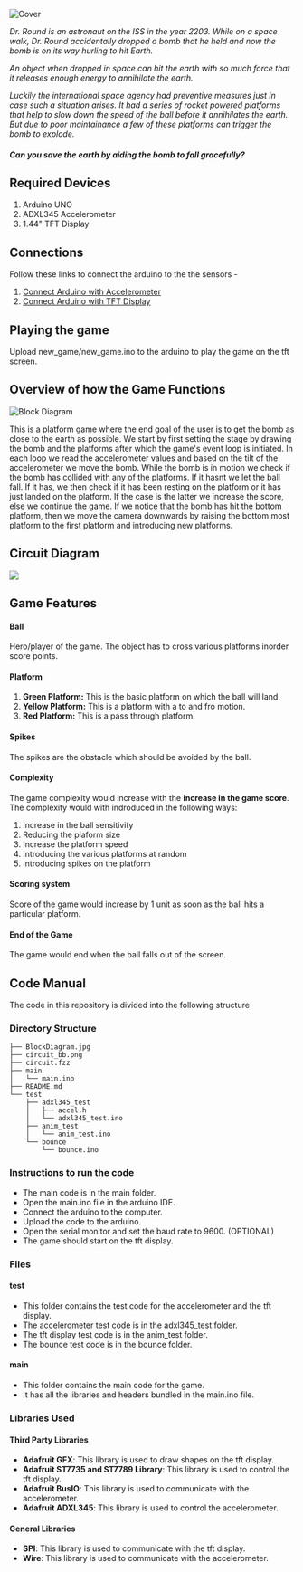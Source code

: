 
![Cover](cover.jpg)

*Dr. Round is an astronaut on the ISS in the year 2203. While on a space walk, Dr. Round accidentally dropped a bomb that he held and now the bomb is on its way hurling to hit Earth.* 

*An object when dropped in space can hit the earth with so much force that it releases enough energy to annihilate the earth.* 

*Luckily the international space agency had preventive measures just in case such a situation arises. It had a series of rocket powered platforms that help to slow down the speed of the ball before it annihilates the earth. But due to poor maintainance a few of these platforms can trigger the bomb to explode.* 

#### *Can you save the earth by aiding the bomb to fall gracefully?*

## Required Devices

1. Arduino UNO
2. ADXL345 Accelerometer
3. 1.44" TFT Display
   
## Connections 

Follow these links to connect the arduino to the the sensors - 

1. [Connect Arduino with Accelerometer](https://pimylifeup.com/arduino-accelerometer-adxl345/)
2. [Connect Arduino with TFT Display](https://www.instructables.com/Using-TFT-144-With-Arduino-Nano/)

## Playing the game

Upload new_game/new_game.ino to the arduino to play the game on the tft screen.

## Overview of how the Game Functions

![Block Diagram](BlockDiagram.jpg)

This is a platform game where the end goal of the user is to get the bomb as close to the earth as possible. We start by first setting the stage by drawing the bomb and the platforms after which the game's event loop is initiated. In each loop we read the accelerometer values and based on the tilt of the accelerometer we move the bomb. While the bomb is in motion we check if the bomb has collided with any of the platforms. If it hasnt we let the ball fall. If it has, we then check if it has been resting on the platform or it has just landed on the platform. If the case is the latter we increase the score, else we continue the game. If we notice that the bomb has hit the bottom platform, then we move the camera downwards by raising the bottom most platform to the first platform and introducing new platforms.

## Circuit Diagram

![](circuit_bb.png)

## Game Features

#### Ball
Hero/player of the game. The object has to cross various platforms inorder score points.
#### Platform
1. **Green Platform:** This is the basic platform on which the ball will land.
2. **Yellow Platform:** This is a platform with a to and fro motion.
3. **Red Platform:** This is a pass through platform.
#### Spikes
The spikes are the obstacle which should be avoided by the ball.
#### Complexity
The game complexity would increase with the **increase in the game score**. The complexity would with indroduced in the following ways:
1. Increase in the ball sensitivity
2. Reducing the plaform size
3. Increase the platform speed
4. Introducing the various platforms at random
5. Introducing spikes on the platform
#### Scoring system

Score of the game would increase by 1 unit as soon as the ball hits a particular platform.

#### End of the Game

The game would end when the ball falls out of the screen.

## Code Manual

The code in this repository is divided into the following structure

### Directory Structure

```.
├── BlockDiagram.jpg
├── circuit_bb.png
├── circuit.fzz
├── main
│   └── main.ino
├── README.md
└── test
    ├── adxl345_test
    │   ├── accel.h
    │   └── adxl345_test.ino
    ├── anim_test
    │   └── anim_test.ino
    └── bounce
        └── bounce.ino
```

### Instructions to run the code

- The main code is in the main folder.
- Open the main.ino file in the arduino IDE.
- Connect the arduino to the computer.
- Upload the code to the arduino.
- Open the serial monitor and set the baud rate to 9600. (OPTIONAL)
- The game should start on the tft display.

### Files

#### test

- This folder contains the test code for the accelerometer and the tft display.
- The accelerometer test code is in the adxl345_test folder.
- The tft display test code is in the anim_test folder.
- The bounce test code is in the bounce folder.

#### main

- This folder contains the main code for the game.
- It has all the libraries and headers bundled in the main.ino file.

### Libraries Used

#### Third Party Libraries

- **Adafruit GFX**: This library is used to draw shapes on the tft display.
- **Adafruit ST7735 and ST7789 Library**: This library is used to control the tft display.
- **Adafruit BusIO**: This library is used to communicate with the accelerometer.
- **Adafruit ADXL345**: This library is used to control the accelerometer.

#### General Libraries

- **SPI**: This library is used to communicate with the tft display.
- **Wire**: This library is used to communicate with the accelerometer.
